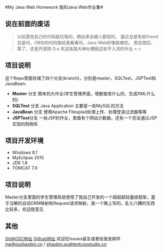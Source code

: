 #My Java Web Homework 我的Java Web作业集#

## 说在前面的废话 ##
> 以前感觉自己的代码挺垃圾的，晒出来会被人鄙视的。
> 最近总是有些friend总是问，OB你的代码能给我看看吗，Java Web好像挺难的。
> 思前想后，算了，还是开源把 O.o 欢迎各路大神吐槽我这些不入流的作业 >.<

## 项目说明 ##
这个Repo里面存储了四个分支(branch)，分别是master，SQLTest，JSPTest和JavaBean:
- **Master** 分支 期末的大作业(学生管理界面，增删查改什么的、生成XML什么的)
- **SQLTest** 分支 Java Application 主要是一些MySQL的方法
- **JavaBean** 分支 使用Apache Fileuplad处理上传、处理登录过滤器等等
- **JSPTest**分支 一些JSP的作业，里面有个网站计数器，还有一个完全通过JSP实现的购物车

## 项目开发环境 ##
- Windows 8.1
- MyEclipse 2015
- JDK 1.8
- TOMCAT 7.X

## 项目说明 ##
Master分支里面的学生管理系统使用了我自己开发的一个超超超轻量级框架，基于注解的自动ORM映射和Request请求映射，我一个晚上写的，乱七八糟的东西比较多，欢迎提意见

## 其他 ##
[Git@OSC地址](https://git.oschina.net/ousheobun/My-Javaweb-Homework)
[Github地址](https://github.com/ousheobin/My-Javaweb-Homework)
欢迎在Issues留言或者给我发邮件 me@oushaobin.cn / shaobin.ou@tentcoostudio.cn
